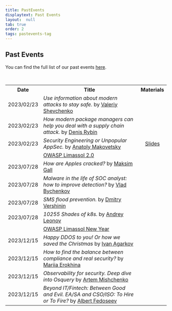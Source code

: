 ```yaml
---
title: PastEvents
displaytext: Past Events
layout:  null
tab: true
order: 2
tags: pastevents-tag
---
```


## Past Events

You can find the full list of our past events [here](https://www.meetup.com/owasp-limassol-meetup-group/).


<div class="talks">
    <br>
    <table>
        <tr>
            <th>Date</th>
            <th>Title</th>
            <th>Materials</th>
        </tr>
        <tr>
            <td>2023/02/23</td>
            <td><i>Use information about modern attacks to stay safe.
</i> by <a href="https://krevetk0.medium.com/">Valeriy Shevchenko</a></td>
            <td></td>
        </tr>
        <tr>
            <td>2023/02/23</td>
            <td><i>How modern package managers can help you deal with a supply chain attack.
</i> by <a href="https://www.linkedin.com/in/denis-r-b9621496/">Denis Rybin</a></td>
            <td><a href="slides/"></a></td>
        </tr>
        <tr>
            <td>2023/02/23</td>
            <td><i>Security Engineering or Unpopular AppSec.
</i> by <a href="http://www.linkedin.com/in/anatoli-m/">Anatoly Makovetsky</a></td>
            <td><a href="slides/20230223_OWASP_meetup_slides_AMakovetsky_clean_pdf_friendly_1.pdf">Slides</a></td>
        </tr>
        <tr>
            <td></td>
            <td><i>
</i> <a href="https://www.meetup.com/owasp-limassol-meetup-group/events/294232592/">OWASP Limassol 2.0</a></td>
            <td></td>
        </tr>
        <tr>
            <td>2023/07/28</td>
            <td><i>How are Apples cracked?
</i> by <a href="https://www.linkedin.com/in/maxim-gall-0a0533a3/">Maksim Gall</a></td>
            <td><a href="slides/"></a></td>
        </tr>
        <tr>
            <td>2023/07/28</td>
            <td><i>Malware in the life of SOC analyst: how to improve detection?
</i> by <a href="https://www.linkedin.com/in/vladislav-bychenkov-09b845234/">Vlad Bychenkov</a></td>
            <td><a href="slides/"></a></td>
        </tr>
        <tr>
            <td>2023/07/28</td>
            <td><i>SMS flood prevention.
</i> by <a href="">Dmitry Vershinin</a></td>
            <td><a href="slides/"></a></td>
        </tr>
        <tr>
            <td>2023/07/28</td>
            <td><i>10255 Shades of k8s.
</i> by <a href="https://www.linkedin.com/in/andrewleonov/">Andrey Leonov</a></td>
            <td><a href="slides/"></a></td>
        </tr>
        <td></td>
        <td><i>
</i> <a href="https://www.meetup.com/owasp-limassol-meetup-group/events/297479557/">OWASP Limassol New Year</a></td>
            <td></td>
        </tr>
        <tr>
            <td>2023/12/15</td>
            <td><i>Happy DDOS to you! Or how we saved the Christmas
</i> by <a href="https://www.linkedin.com/in/annmuor">Ivan Agarkov</a></td>
            <td><a href="slides/"></a></td>
        </tr>
        <tr>
            <td>2023/12/15</td>
            <td><i>How to find the balance between compliance and real security?
</i> by <a href="https://www.linkedin.com/in/mariia-s-erokhina">Mariia Erokhina</a></td>
            <td><a href="slides/"></a></td>
        </tr>
        <tr>
            <td>2023/12/15</td>
            <td><i>Observability for security. Deep dive into Osquery
</i> by <a href="https://www.linkedin.com/in/artem-mishchenko-155082159/">Artem Mishchenko</a></td>
            <td><a href="slides/"></a></td>
        </tr>
        <tr>
            <td>2023/12/15</td>
            <td><i>Beyond IT/Fintech: Between Good and Evil. EA/SA and CSO/ISO: To Hire or To Fire?
</i> by <a href="https://www.linkedin.com/in/albert18041986/">Albert Fedoseev</a></td>
            <td><a href="slides/"></a></td>
        </tr>
    </table>
</div>

<style>
.talks table th:first-of-type {
    width: 15%;
}
.talks table th:nth-of-type(3) {
    width: 15%;
}
.talks table td:nth-of-type(3) {
    text-align: center;
}
</style>
